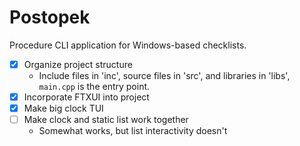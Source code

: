 # Postopek

Procedure CLI application for Windows-based checklists.
- [x] Organize project structure
  - Include files in 'inc', source files in 'src', and libraries in 'libs', `main.cpp` is the entry point.
- [x] Incorporate FTXUI into project
- [x] Make big clock TUI
- [ ] Make clock and static list work together
  - Somewhat works, but list interactivity doesn't